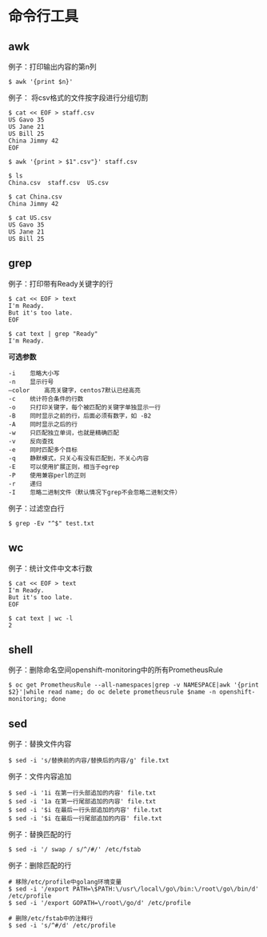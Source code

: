 # 命令行工具

## awk

例子：打印输出内容的第n列

```text
$ awk '{print $n}'
```

例子： 将csv格式的文件按字段进行分组切割

```text
$ cat << EOF > staff.csv
US Gavo 35
US Jane 21
US Bill 25
China Jimmy 42
EOF

$ awk '{print > $1".csv"}' staff.csv

$ ls
China.csv  staff.csv  US.csv

$ cat China.csv
China Jimmy 42

$ cat US.csv
US Gavo 35
US Jane 21
US Bill 25
```

## grep

例子：打印带有Ready关键字的行

```text
$ cat << EOF > text
I'm Ready.
But it's too late.
EOF

$ cat text | grep "Ready"
I'm Ready.
```

**可选参数**

```text
-i    忽略大小写
-n    显示行号
–color    高亮关键字，centos7默认已经高亮
-c    统计符合条件的行数
-o    只打印关键字，每个被匹配的关键字单独显示一行
-B    同时显示之前的行，后面必须有数字，如 -B2
-A    同时显示之后的行
-w    只匹配独立单词，也就是精确匹配
-v    反向查找
-e    同时匹配多个目标
-q    静默模式，只关心有没有匹配到，不关心内容
-E    可以使用扩展正则，相当于egrep
-P    使用兼容perl的正则
-r    递归
-I    忽略二进制文件（默认情况下grep不会忽略二进制文件）
```

例子：过滤空白行

```text
$ grep -Ev "^$" test.txt
```

## wc

例子：统计文件中文本行数

```text
$ cat << EOF > text
I'm Ready.
But it's too late.
EOF

$ cat text | wc -l
2
```

## shell

例子：删除命名空间openshift-monitoring中的所有PrometheusRule

```text
$ oc get PrometheusRule --all-namespaces|grep -v NAMESPACE|awk '{print $2}'|while read name; do oc delete prometheusrule $name -n openshift-monitoring; done
```

## sed

例子：替换文件内容

```text
$ sed -i 's/替换前的内容/替换后的内容/g' file.txt
```

例子：文件内容追加

```text
$ sed -i '1i 在第一行头部追加的内容' file.txt
$ sed -i '1a 在第一行尾部追加的内容' file.txt
$ sed -i '$i 在最后一行头部追加的内容' file.txt
$ sed -i '$i 在最后一行尾部追加的内容' file.txt
```

例子：替换匹配的行

```text
$ sed -i '/ swap / s/^/#/' /etc/fstab
```

例子：删除匹配的行

```text
# 移除/etc/profile中golang环境变量
$ sed -i '/export PATH=\$PATH:\/usr\/local\/go\/bin:\/root\/go\/bin/d' /etc/profile
$ sed -i '/export GOPATH=\/root\/go/d' /etc/profile

# 删除/etc/fstab中的注释行
$ sed -i 's/^#/d' /etc/profile
```

